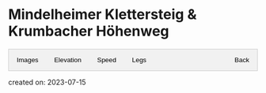 
<!--copied from https://www.w3schools.com/howto/howto_js_tabs.asp-->
<style>
/* Style the tab */
.tab {
    overflow: hidden;
    border: 1px solid #ccc;
    background-color: #f1f1f1;
    max-width: 1500px;
}

/* Style the buttons that are used to open the tab content */
.tab button {
    background-color: inherit;
    float: left;
    border: none;
    outline: none;
    cursor: pointer;
    padding: 14px 16px;
    transition: 0.3s;
}
.nav{
    float: right !important; 
}

/* Change background color of buttons on hover */
.tab button:hover {
    background-color: #ddd;
}

/* Create an active/current tablink class */
.tab button.active {
    background-color: #ccc;
}

/* Style the tab content */
.tabcontent {
    display: none;
    padding: 6px 12px;
    border: 1px solid #ccc;
    border-top: none;
    background-image: url('map.svg');
    background-size: contain;
    background-origin: content-box;
    background-repeat: no-repeat;
    max-width: 1476px;
}
.createdwith{
    float: right;
    font-size: 9px;
}
</style>
<h1>Mindelheimer Klettersteig & Krumbacher Höhenweg</h1>
<div class="tab">
    <button class="tablinks" onclick="openMap(event, 'picture')" id="defaultOpen">Images</button>
    <button class="tablinks" onclick="openMap(event, 'elevation')">Elevation</button>
    <button class="tablinks" onclick="openMap(event, 'speed')">Speed</button>
    <button class="tablinks" onclick="openMap(event, 'leg')">Legs</button>
    <button class="nav" onclick="navBack(event)">Back</button>
</div>

<!-- Tab content -->
<div id="picture" class="tabcontent">
    <embed src="./picture.svg"/>
    <p class="createdwith">Maps created with <a href="https://www.openstreetmap.org/#map=12/47.303783499999994/10.2084665">OpenStreetMap</a> from 2023-07-05</p>
</div>

<div id="leg" class="tabcontent">
    <embed src="./legs.svg"/>
    <p class="createdwith">Maps created with <a href="https://www.openstreetmap.org/#map=12/47.303783499999994/10.2084665">OpenStreetMap</a> from 2023-07-05</p>
</div>

<div id="elevation" class="tabcontent">
    <embed src="./elevation.svg"/>
    <p class="createdwith">Maps created with <a href="https://www.openstreetmap.org/#map=12/47.303783499999994/10.2084665">OpenStreetMap</a> from 2023-07-05</p>
</div>
<div id="speed" class="tabcontent">
    <embed src="./speed.svg"/>
    <p class="createdwith">Maps created with <a href="https://www.openstreetmap.org/#map=12/47.303783499999994/10.2084665">OpenStreetMap</a> from 2023-07-05</p>
</div>

<p class="creation_date">created on: 2023-07-15</p>
<script>
    function navBack(evt){
        window.location.href = '..';
    }
    function openMap(evt, cityName) {
        // Declare all variables
        var i, tabcontent, tablinks;

        // Get all elements with class="tabcontent" and hide them
        tabcontent = document.getElementsByClassName("tabcontent");
        for (i = 0; i < tabcontent.length; i++) {
            tabcontent[i].style.display = "none";
        }

        // Get all elements with class="tablinks" and remove the class "active"
        tablinks = document.getElementsByClassName("tablinks");
        for (i = 0; i < tablinks.length; i++) {
            tablinks[i].className = tablinks[i].className.replace(" active", "");
        }

        // Show the current tab, and add an "active" class to the button that opened the tab
        document.getElementById(cityName).style.display = "block";
        evt.currentTarget.className += " active";
    }
    document.getElementById("defaultOpen").click();
</script> 